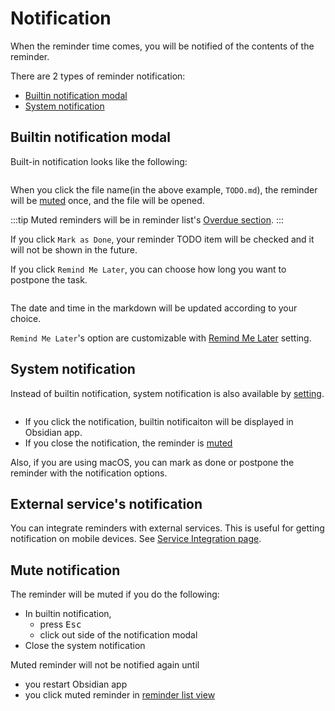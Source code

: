 # Notification

When the reminder time comes, you will be notified of the contents of the reminder.

There are 2 types of reminder notification:
- [Builtin notification modal](#builtin-notification-model)
- [System notification](#system-notification)

## Builtin notification modal

Built-in notification looks like the following:

<img :src="$withBase('/images/notification-builtin.png')" width="400px">

When you click the file name(in the above example, `TODO.md`), the reminder will be [muted](#mute-notification) once, and the file will be opened.

:::tip
Muted reminders will be in reminder list's [Overdue section](/guide/list-reminders.html#overdue-reminders).
:::

If you click `Mark as Done`, your reminder TODO item will be checked and it will not be shown in the future.

If you click `Remind Me Later`, you can choose how long you want to postpone the task.

<img :src="$withBase('/images/notification-builtin-remind-me-later.png')" width="400px">

The date and time in the markdown will be updated according to your choice.

`Remind Me Later`'s option are customizable with [Remind Me Later](/setting/#remind-me-later) setting.

## System notification

Instead of builtin notification, system notification is also available by [setting](/setting/#use-system-notification).

<img :src="$withBase('/images/notification-mac.png')" width="400px">

- If you click the notification, builtin notificaiton will be displayed in Obsidian app.
- If you close the notification, the reminder is [muted](#mute-notification)

Also, if you are using macOS, you can mark as done or postpone the reminder with the notification options.

## External service's notification

You can integrate reminders with external services.
This is useful for getting notification on mobile devices.
See [Service Integration page](/guide/integration).
## Mute notification

The reminder will be muted if you do the following:

- In builtin notification,
    - press <kbd>Esc</kbd>
    - click out side of the notification modal
- Close the system notification

Muted reminder will not be notified again until
- you restart Obsidian app
- you click muted reminder in [reminder list view](/guide/list-reminders.html)